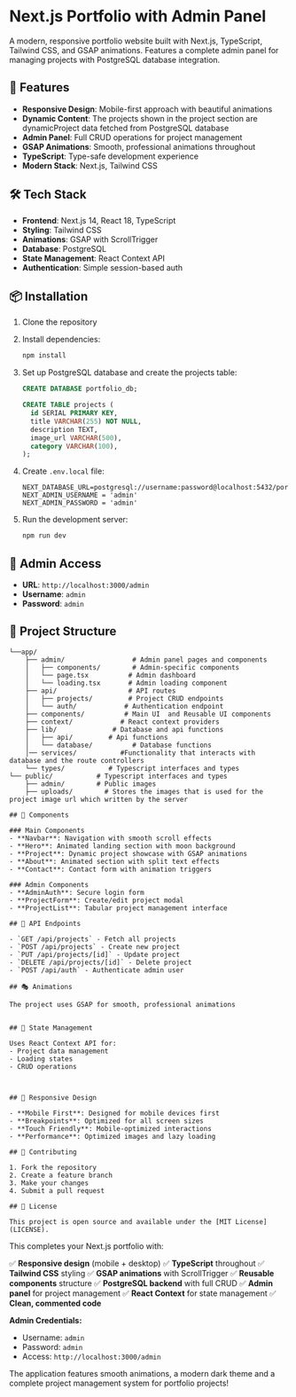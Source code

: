 # Next.js Portfolio with Admin Panel

A modern, responsive portfolio website built with Next.js, TypeScript, Tailwind CSS, and GSAP animations. Features a complete admin panel for managing projects with PostgreSQL database integration.

## 🚀 Features

- **Responsive Design**: Mobile-first approach with beautiful animations
- **Dynamic Content**: The projects shown in the project section are dynamicProject data fetched from PostgreSQL database
- **Admin Panel**: Full CRUD operations for project management
- **GSAP Animations**: Smooth, professional animations throughout
- **TypeScript**: Type-safe development experience
- **Modern Stack**: Next.js, Tailwind CSS

## 🛠️ Tech Stack

- **Frontend**: Next.js 14, React 18, TypeScript
- **Styling**: Tailwind CSS
- **Animations**: GSAP with ScrollTrigger
- **Database**: PostgreSQL
- **State Management**: React Context API
- **Authentication**: Simple session-based auth

## 📦 Installation

1. Clone the repository
2. Install dependencies:
   ```bash
   npm install
   ```

3. Set up PostgreSQL database and create the projects table:
   ```sql
   CREATE DATABASE portfolio_db;

   CREATE TABLE projects (
     id SERIAL PRIMARY KEY,
     title VARCHAR(255) NOT NULL,
     description TEXT,
     image_url VARCHAR(500),
     category VARCHAR(100),
   );
   ```

4. Create `.env.local` file:
   ```
   NEXT_DATABASE_URL=postgresql://username:password@localhost:5432/portfolio_db
   NEXT_ADMIN_USERNAME = 'admin'
   NEXT_ADMIN_PASSWORD = 'admin'

   ```

5. Run the development server:
   ```bash
   npm run dev
   ```

## 🔐 Admin Access

- **URL**: `http://localhost:3000/admin`
- **Username**: `admin`
- **Password**: `admin`

## 📁 Project Structure

```
└──app/
    ├── admin/                 # Admin panel pages and components
    │   ├── components/        # Admin-specific components
    │   └── page.tsx          # Admin dashboard
    │   └── loading.tsx       # Admin loading component
    ├── api/                  # API routes
    │   ├── projects/         # Project CRUD endpoints
    │   └── auth/            # Authentication endpoint
    ├── components/          # Main UI  and Reusable UI components
    ├── context/            # React context providers
    ├── lib/              # Database and api functions
    │   ├── api/         # Api functions
    │   └── database/          # Database functions
    │── services/           #Functionality that interacts with database and the route controllers
    └── types/           # Typescript interfaces and types
└── public/           # Typescript interfaces and types
    ├── admin/        # Public images
    ├── uploads/        # Stores the images that is used for the project image url which written by the server

## 🎨 Components

### Main Components
- **Navbar**: Navigation with smooth scroll effects
- **Hero**: Animated landing section with moon background
- **Project**: Dynamic project showcase with GSAP animations
- **About**: Animated section with split text effects
- **Contact**: Contact form with animation triggers

### Admin Components
- **AdminAuth**: Secure login form
- **ProjectForm**: Create/edit project modal
- **ProjectList**: Tabular project management interface

## 🔧 API Endpoints

- `GET /api/projects` - Fetch all projects
- `POST /api/projects` - Create new project
- `PUT /api/projects/[id]` - Update project
- `DELETE /api/projects/[id]` - Delete project
- `POST /api/auth` - Authenticate admin user

## 🎭 Animations

The project uses GSAP for smooth, professional animations


## 🔄 State Management

Uses React Context API for:
- Project data management
- Loading states
- CRUD operations



## 📱 Responsive Design

- **Mobile First**: Designed for mobile devices first
- **Breakpoints**: Optimized for all screen sizes
- **Touch Friendly**: Mobile-optimized interactions
- **Performance**: Optimized images and lazy loading

## 🤝 Contributing

1. Fork the repository
2. Create a feature branch
3. Make your changes
4. Submit a pull request

## 📄 License

This project is open source and available under the [MIT License](LICENSE).
```

This completes your Next.js portfolio with:

✅ **Responsive design** (mobile + desktop)
✅ **TypeScript** throughout
✅ **Tailwind CSS** styling
✅ **GSAP animations** with ScrollTrigger
✅ **Reusable components** structure
✅ **PostgreSQL backend** with full CRUD
✅ **Admin panel** for project management
✅ **React Context** for state management
✅ **Clean, commented code**

**Admin Credentials:**
- Username: `admin`
- Password: `admin`
- Access: `http://localhost:3000/admin`

The application features smooth animations, a modern dark theme and a complete project management system for  portfolio projects!
